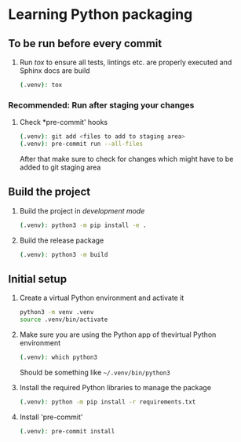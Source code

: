 # Learning Python packaging

## To be run before every commit

1)  Run *tox* to ensure all tests, lintings etc. are properly executed and Sphinx docs are build

    ```bash
    (.venv): tox
    ```

### Recommended: Run after staging your changes

1) Check *pre-commit' hooks

    ```bash
    (.venv): git add <files to add to staging area>
    (.venv): pre-commit run --all-files
    ```

    After that make sure to check for changes which might have to be added to git staging area

## Build the project

1) Build the project in *development mode*

    ```bash
    (.venv): python3 -m pip install -e .
    ```

2) Build the release package

    ```bash
    (.venv): python3 -m build
    ```

## Initial setup

1) Create a virtual Python environment and activate it

    ```bash
    python3 -m venv .venv
    source .venv/bin/activate
    ```

2) Make sure you are using the Python app of thevirtual Python environment

    ```bash
    (.venv): which python3
    ```

    Should be something like `~/.venv/bin/python3`

3) Install the required Python libraries to manage the package

    ```bash
    (.venv): python -m pip install -r requirements.txt
    ```

4) Install 'pre-commit'

    ```bash
    (.venv): pre-commit install

    ```
